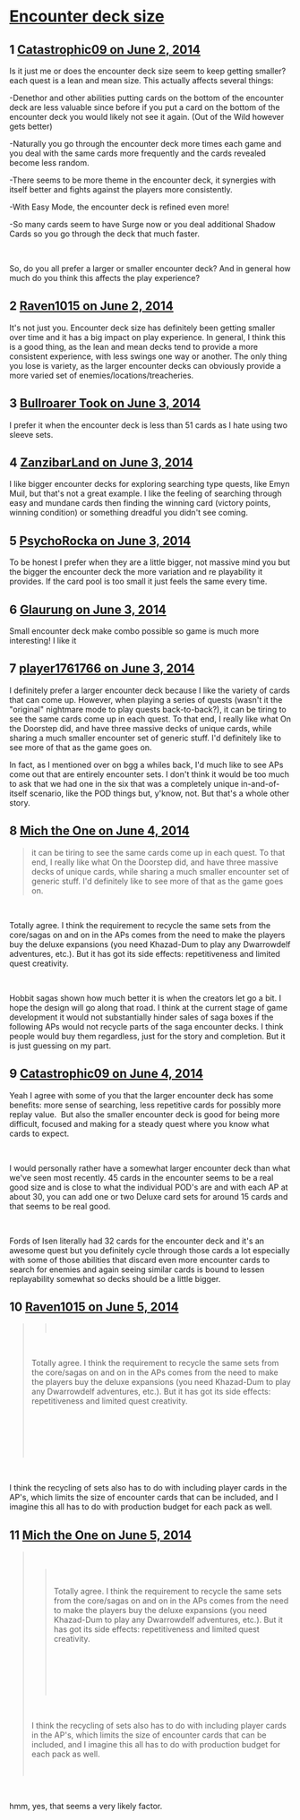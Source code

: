 # [Encounter deck size](https://community.fantasyflightgames.com/topic/107813-encounter-deck-size/)

## 1 [Catastrophic09 on June 2, 2014](https://community.fantasyflightgames.com/topic/107813-encounter-deck-size/?do=findComment&comment=1106527)

Is it just me or does the encounter deck size seem to keep getting smaller? each quest is a lean and mean size. This actually affects several things:

-Denethor and other abilities putting cards on the bottom of the encounter deck are less valuable since before if you put a card on the bottom of the encounter deck you would likely not see it again. (Out of the Wild however gets better)

-Naturally you go through the encounter deck more times each game and you deal with the same cards more frequently and the cards revealed become less random.

-There seems to be more theme in the encounter deck, it synergies with itself better and fights against the players more consistently.

-With Easy Mode, the encounter deck is refined even more!

-So many cards seem to have Surge now or you deal additional Shadow Cards so you go through the deck that much faster.

 

So, do you all prefer a larger or smaller encounter deck? And in general how much do you think this affects the play experience?

## 2 [Raven1015 on June 2, 2014](https://community.fantasyflightgames.com/topic/107813-encounter-deck-size/?do=findComment&comment=1106550)

It's not just you. Encounter deck size has definitely been getting smaller over time and it has a big impact on play experience. In general, I think this is a good thing, as the lean and mean decks tend to provide a more consistent experience, with less swings one way or another. The only thing you lose is variety, as the larger encounter decks can obviously provide a more varied set of enemies/locations/treacheries.

## 3 [Bullroarer Took on June 3, 2014](https://community.fantasyflightgames.com/topic/107813-encounter-deck-size/?do=findComment&comment=1106714)

I prefer it when the encounter deck is less than 51 cards as I hate using two sleeve sets.

## 4 [ZanzibarLand on June 3, 2014](https://community.fantasyflightgames.com/topic/107813-encounter-deck-size/?do=findComment&comment=1106824)

I like bigger encounter decks for exploring searching type quests, like Emyn Muil, but that's not a great example. I like the feeling of searching through easy and mundane cards then finding the winning card (victory points, winning condition) or something dreadful you didn't see coming.

## 5 [PsychoRocka on June 3, 2014](https://community.fantasyflightgames.com/topic/107813-encounter-deck-size/?do=findComment&comment=1106842)

To be honest I prefer when they are a little bigger, not massive mind you but the bigger the encounter deck the more variation and re playability it provides. If the card pool is too small it just feels the same every time. 

## 6 [Glaurung on June 3, 2014](https://community.fantasyflightgames.com/topic/107813-encounter-deck-size/?do=findComment&comment=1106949)

Small encounter deck make combo possible so game is much more interesting! I like it

## 7 [player1761766 on June 3, 2014](https://community.fantasyflightgames.com/topic/107813-encounter-deck-size/?do=findComment&comment=1107549)

I definitely prefer a larger encounter deck because I like the variety of cards that can come up. However, when playing a series of quests (wasn't it the "original" nightmare mode to play quests back-to-back?), it can be tiring to see the same cards come up in each quest. To that end, I really like what On the Doorstep did, and have three massive decks of unique cards, while sharing a much smaller encounter set of generic stuff. I'd definitely like to see more of that as the game goes on.

In fact, as I mentioned over on bgg a whiles back, I'd much like to see APs come out that are entirely encounter sets. I don't think it would be too much to ask that we had one in the six that was a completely unique in-and-of-itself scenario, like the POD things but, y'know, not. But that's a whole other story.

## 8 [Mich the One on June 4, 2014](https://community.fantasyflightgames.com/topic/107813-encounter-deck-size/?do=findComment&comment=1108461)

> it can be tiring to see the same cards come up in each quest. To that end, I really like what On the Doorstep did, and have three massive decks of unique cards, while sharing a much smaller encounter set of generic stuff. I'd definitely like to see more of that as the game goes on.

 

Totally agree. I think the requirement to recycle the same sets from the core/sagas on and on in the APs comes from the need to make the players buy the deluxe expansions (you need Khazad-Dum to play any Dwarrowdelf adventures, etc.). But it has got its side effects: repetitiveness and limited quest creativity.

 

Hobbit sagas shown how much better it is when the creators let go a bit. I hope the design will go along that road. I think at the current stage of game development it would not substantially hinder sales of saga boxes if the following APs would not recycle parts of the saga encounter decks. I think people would buy them regardless, just for the story and completion. But it is just guessing on my part.

## 9 [Catastrophic09 on June 4, 2014](https://community.fantasyflightgames.com/topic/107813-encounter-deck-size/?do=findComment&comment=1108828)

Yeah I agree with some of you that the larger encounter deck has some benefits: more sense of searching, less repetitive cards for possibly more replay value.  But also the smaller encounter deck is good for being more difficult, focused and making for a steady quest where you know what cards to expect.

 

I would personally rather have a somewhat larger encounter deck than what we've seen most recently. 45 cards in the encounter seems to be a real good size and is close to what the individual POD's are and with each AP at about 30, you can add one or two Deluxe card sets for around 15 cards and that seems to be real good.  

 

Fords of Isen literally had 32 cards for the encounter deck and it's an awesome quest but you definitely cycle through those cards a lot especially with some of those abilities that discard even more encounter cards to search for enemies and again seeing similar cards is bound to lessen replayability somewhat so decks should be a little bigger.

## 10 [Raven1015 on June 5, 2014](https://community.fantasyflightgames.com/topic/107813-encounter-deck-size/?do=findComment&comment=1109421)

> >  
> 
>  
> 
> Totally agree. I think the requirement to recycle the same sets from the core/sagas on and on in the APs comes from the need to make the players buy the deluxe expansions (you need Khazad-Dum to play any Dwarrowdelf adventures, etc.). But it has got its side effects: repetitiveness and limited quest creativity.
> 
>  
> 
>  
> 
>  

 

I think the recycling of sets also has to do with including player cards in the AP's, which limits the size of encounter cards that can be included, and I imagine this all has to do with production budget for each pack as well. 

## 11 [Mich the One on June 5, 2014](https://community.fantasyflightgames.com/topic/107813-encounter-deck-size/?do=findComment&comment=1110071)

>  
> 
> > > 
> > 
> >  
> > 
> > Totally agree. I think the requirement to recycle the same sets from the core/sagas on and on in the APs comes from the need to make the players buy the deluxe expansions (you need Khazad-Dum to play any Dwarrowdelf adventures, etc.). But it has got its side effects: repetitiveness and limited quest creativity.
> > 
> >  
> > 
> >  
> > 
> >  
> 
>  
> 
> I think the recycling of sets also has to do with including player cards in the AP's, which limits the size of encounter cards that can be included, and I imagine this all has to do with production budget for each pack as well. 
> 
>  

 

hmm, yes, that seems a very likely factor.

